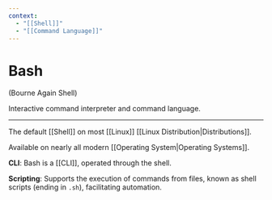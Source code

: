 ```yaml
---
context:
  - "[[Shell]]"
  - "[[Command Language]]"
---
```


# Bash

(Bourne Again Shell)

Interactive command interpreter and command language.

---

The default [[Shell]] on most [[Linux]] [[Linux Distribution|Distributions]].

Available on nearly all modern [[Operating System|Operating Systems]].

**CLI**: Bash is a [[CLI]], operated through the shell.

**Scripting**: Supports the execution of commands from files, known as shell scripts (ending in `.sh`), facilitating automation.
